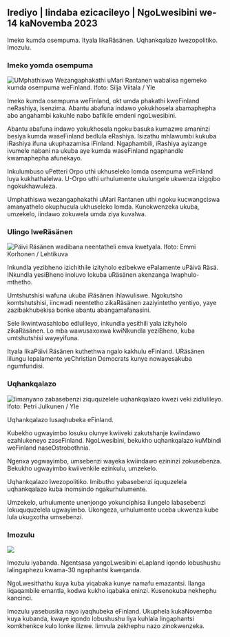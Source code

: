 ## Irediyo \| Iindaba ezicacileyo \| NgoLwesibini we-14 kaNovemba 2023

Imeko kumda osempuma. Ityala likaRäsänen. Uqhankqalazo lwezopolitiko. Imozulu.

### Imeko yomda osempuma

![UMphathiswa Wezangaphakathi uMari Rantanen wabalisa ngemeko kumda osempuma weFinland. Ifoto: Silja Viitala / Yle](https://images.cdn.yle.fi/image/upload/c_crop,h_2035,w_3619,x_0,y_102/ar_1.777777777777777,c_fill,g_faces,h_1/10,wp_65.q_auto:eco/f_auto/fl_lossy/v1699539222/39-1186974652d2d84065b6)

Imeko kumda osempuma weFinland, okt umda phakathi kweFinland neRashiya, isenzima. Abantu abafuna indawo yokukhosela abamaphepha abo angahambi kakuhle nabo bafikile emdeni ngoLwesibini.

Abantu abafuna indawo yokukhosela ngoku basuka kumazwe amaninzi besiya kumda waseFinland bedlula eRashiya. Isizathu mhlawumbi kukuba iRashiya ifuna ukuphazamisa iFinland. Ngaphambili, iRashiya ayizange ivumele nabani na ukuba aye kumda waseFinland ngaphandle kwamaphepha afunekayo.

Inkulumbuso uPetteri Orpo uthi ukhuseleko lomda osempuma weFinland luya kukhathalelwa. U-Orpo uthi urhulumente ukulungele ukwenza izigqibo ngokukhawuleza.

Umphathiswa wezangaphakathi uMari Rantanen uthi ngoku kucwangciswa amanyathelo okuphucula ukhuseleko lomda. Kunokwenzeka ukuba, umzekelo, iindawo zokuwela umda ziya kuvalwa.

### Ulingo lweRäsänen

![Päivi Räsänen wadibana neentatheli emva kwetyala. Ifoto: Emmi Korhonen / Lehtikuva](https://images.cdn.yle.fi/image/upload/c_crop,h_2874,w_5110,x_10,y_131/ar_1.7777777777777777,c_fill,g_2_faces/0,whd/0.q_auto:eco/f_auto/fl_lossy/v1699970382/39-120014665334491cf27)

Inkundla yezibheno izichithile izityholo ezibekwe ePalamente uPäivä Räsä. INkundla yesiBheno inoluvo lokuba uRäsänen akenzanga lwaphulo-mthetho.

Umtshutshisi wafuna ukuba iRäsänen ihlawuliswe. Ngokutsho komtshutshisi, iincwadi neentetho zikaRäsänen zaziyintetho yentiyo, yaye zazibakhubekisa bonke abantu abangamafanasini.

Sele ikwintwasahlobo edlulileyo, inkundla yesithili yala izityholo zikaRäsänen. Lo mba wawusaxoxwa kwiNkundla yeziBheno, kuba umtshutshisi wayeyifuna.

Ityala likaPäivi Räsänen kuthethwa ngalo kakhulu eFinland. URäsänen lilungu lepalamente yeChristian Democrats kunye nowayesakuba ngumfundisi.

### Uqhankqalazo

![Iimanyano zabasebenzi ziququzelele uqhankqalazo kwezi veki zidlulileyo. Ifoto: Petri Julkunen / Yle ](https://images.cdn.yle.fi/image/upload/c_crop,h_2268,w_4031,x_0,y_79/ar_1.7777777777777777,c_fill,g_faces/0,wp_67,wp_1.q_auto:eco/f_auto/fl_lossy/v1699516057/39-1197941654c8e0786a42)

Uqhankqalazo lusaqhubeka eFinland.

Kubekho ugwayimbo losuku olunye kwiiveki zakutshanje kwiindawo ezahlukeneyo zaseFinland. NgoLwesibini, bekukho uqhankqalazo kuMbindi weFinland naseOstrobothnia.

Ngenxa yogwayimbo, umsebenzi wayeka kwiindawo ezininzi zokusebenza. Bekukho ugwayimbo kwiivenkile ezinkulu, umzekelo.

Uqhankqalazo lwezopolitiko. Imibutho yabasebenzi iququzelela uqhankqalazo kuba inomsindo ngakurhulumente.

Umzekelo, urhulumente unenjongo yokunciphisa ilungelo labasebenzi lokuququzelela ugwayimbo. Ukongeza, urhulumente uceba ukwenza kube lula ukugxotha umsebenzi.

### Imozulu

![](https://images.cdn.yle.fi/image/upload/c_crop,h_1080,w_1919,x_0,y_0/ar_1.77777777777777777,c_fill,g_faces,h_675,w_1200_coa1/df_auto/fl_lossy/v1699978341/39-120060665539c47bcdf6)

Imozulu iyabanda. Ngentsasa yangoLwesibini eLapland iqondo lobushushu lalingaphezu kwama-30 ngaphantsi kweqanda.

NgoLwesithathu kuya kuba yiqabaka kunye namafu emazantsi. Ilanga liqaqambile emantla, kodwa kukho iqabaka eninzi. Kusenokuba nekhephu kancinci.

Imozulu yasebusika nayo iyaqhubeka eFinland. Ukuphela kukaNovemba kuya kubanda, kwaye iqondo lobushushu liya kuhlala lingaphantsi komkhenkce kulo lonke ilizwe. Iimvula zekhephu nazo zinokwenzeka.